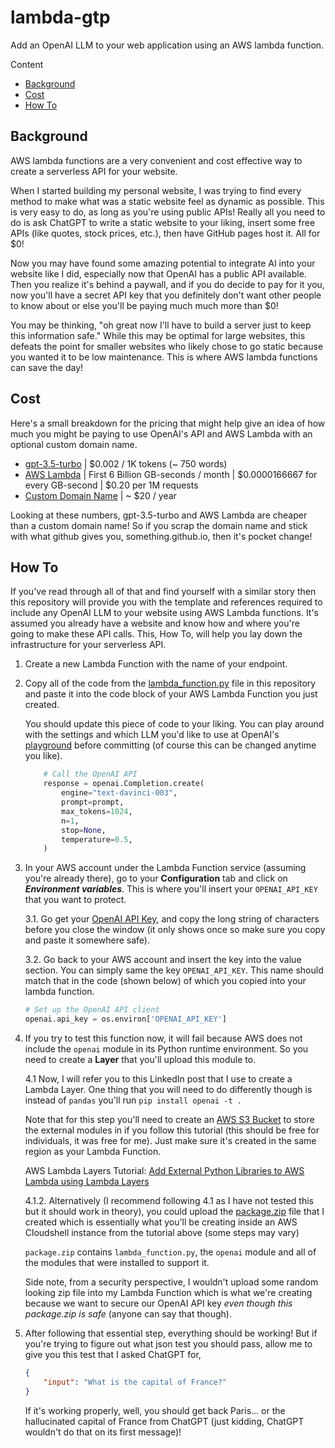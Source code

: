 # lambda-gtp
Add an OpenAI LLM to your web application using an AWS lambda function.

Content
- [Background](#background)
- [Cost](#cost)
- [How To](#how-to)

## Background
AWS lambda functions are a very convenient and cost effective way to create a serverless API for your website.

When I started building my personal website, I was trying to find every method to make what was a static website feel as dynamic as possible. This is very easy to do, as long as you're using public APIs! Really all you need to do is ask ChatGPT to write a static website to your liking, insert some free APIs (like quotes, stock prices, etc.), then have GitHub pages host it. All for $0!

Now you may have found some amazing potential to integrate AI into your website like I did, especially now that OpenAI has a public API available. Then you realize it's behind a paywall, and if you do decide to pay for it you, now you'll have a secret API key that you definitely don't want other people to know about or else you'll be paying much much more than $0! 

You may be thinking, "oh great now I'll have to build a server just to keep this information safe." While this may be optimal for large websites, this defeats the point for smaller websites who likely chose to go static because you wanted it to be low maintenance. This is where AWS lambda functions can save the day! 

## Cost
Here's a small breakdown for the pricing that might help give an idea of how much you might be paying to use OpenAI's API and AWS Lambda with an optional custom domain name. 
- [gpt-3.5-turbo](https://openai.com/pricing) | $0.002 / 1K tokens (~ 750 words)
- [AWS Lambda](https://aws.amazon.com/lambda/pricing/) | First 6 Billion GB-seconds / month | $0.0000166667 for every GB-second | $0.20 per 1M requests
- [Custom Domain Name](https://www.godaddy.com/pricing) | ~ $20 / year

Looking at these numbers, gpt-3.5-turbo and AWS Lambda are cheaper than a custom domain name! So if you scrap the domain name and stick with what github gives you, something.github.io, then it's pocket change! 

## How To
If you've read through all of that and find yourself with a similar story then this repository will provide you with the template and references required to include any OpenAI LLM to your website using AWS Lambda functions. It's assumed you already have a website and know how and where you're going to make these API calls. This, How To, will help you lay down the infrastructure for your serverless API.

1. Create a new Lambda Function with the name of your endpoint.
2. Copy all of the code from the [lambda_function.py](https://github.com/hiyaryan/lambda-gpt/blob/main/lambda_function.py) file in this repository and paste it into the code block of your AWS Lambda Function you just created.

    You should update this piece of code to your liking. You can play around with the settings and which LLM you'd like to use at OpenAI's [playground](https://platform.openai.com/playground) before committing (of course this can be changed anytime you like).

    ```py
        # Call the OpenAI API
        response = openai.Completion.create(
            engine="text-davinci-003",
            prompt=prompt,
            max_tokens=1024,
            n=1,
            stop=None,
            temperature=0.5,
        )
    ```

3. In your AWS account under the Lambda Function service (assuming you're already there), go to your **Configuration** tab and click on ***Environment variables***. This is where you'll insert your `OPENAI_API_KEY` that you want to protect.

    3.1. Go get your [OpenAI API Key](https://platform.openai.com/account/api-keys), and copy the long string of characters before you close the window (it only shows once so make sure you copy and paste it somewhere safe). 
    
    3.2. Go back to your AWS account and insert the key into the value section. You can simply same the key `OPENAI_API_KEY`. This name should match that in the code (shown below) of which you copied into your lambda function.

    ```py
    # Set up the OpenAI API client
    openai.api_key = os.environ['OPENAI_API_KEY']
    ```

4. If you try to test this function now, it will fail because AWS does not include the `openai` module in its Python runtime environment. So you need to create a **Layer** that you'll upload this module to.

    4.1 Now, I will refer you to this LinkedIn post that I use to create a Lambda Layer. One thing that you will need to do differently though is instead of `pandas` you'll run `pip install openai -t .` 
    
    Note that for this step you'll need to create an [AWS S3 Bucket](https://s3.console.aws.amazon.com/s3/buckets?region=us-west-1) to store the external modules in if you follow this tutorial (this should be free for individuals, it was free for me). Just make sure it's created in the same region as your Lambda Function.

    AWS Lambda Layers Tutorial: [Add External Python Libraries to AWS Lambda using Lambda Layers](https://www.linkedin.com/pulse/add-external-python-libraries-aws-lambda-using-layers-gabe-olokun%3FtrackingId=uEcLp89cRZGqILgGevDEyw%253D%253D/?trackingId=uEcLp89cRZGqILgGevDEyw%3D%3D)

    4.1.2. Alternatively (I recommend following 4.1 as I have not tested this but it should work in theory), you could upload the [package.zip](https://github.com/hiyaryan/lambda-gpt/blob/main/package.zip) file that I created which is essentially what you'll be creating inside an AWS Cloudshell instance from the tutorial above (some steps may vary)

    `package.zip` contains `lambda_function.py`, the `openai` module and all of the modules that were installed to support it.

    Side note, from a security perspective, I wouldn't upload some random looking zip file into my Lambda Function which is what we're creating because we want to secure our OpenAI API key *even though this package.zip is safe* (anyone can say that though).

5. After following that essential step, everything should be working! But if you're trying to figure out what json test you should pass, allow me to give you this test that I asked ChatGPT for,

    ```json
    {
        "input": "What is the capital of France?"
    }
    ```

    If it's working properly, well, you should get back Paris... or the hallucinated capital of France from ChatGPT (just kidding, ChatGPT wouldn't do that on its first message)!